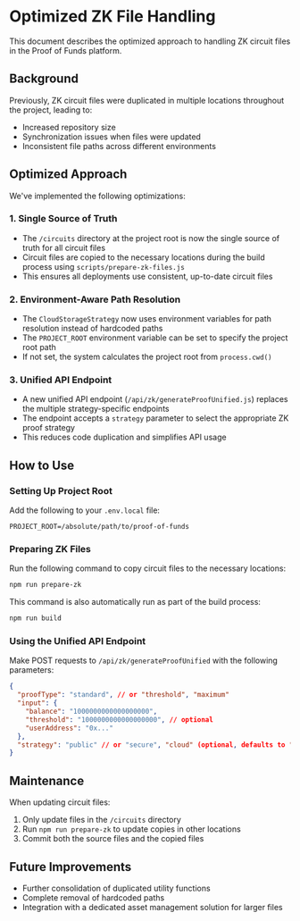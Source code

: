 # Optimized ZK File Handling

This document describes the optimized approach to handling ZK circuit files in the Proof of Funds platform.

## Background

Previously, ZK circuit files were duplicated in multiple locations throughout the project, leading to:
- Increased repository size
- Synchronization issues when files were updated
- Inconsistent file paths across different environments

## Optimized Approach

We've implemented the following optimizations:

### 1. Single Source of Truth

- The `/circuits` directory at the project root is now the single source of truth for all circuit files
- Circuit files are copied to the necessary locations during the build process using `scripts/prepare-zk-files.js`
- This ensures all deployments use consistent, up-to-date circuit files

### 2. Environment-Aware Path Resolution

- The `CloudStorageStrategy` now uses environment variables for path resolution instead of hardcoded paths
- The `PROJECT_ROOT` environment variable can be set to specify the project root path
- If not set, the system calculates the project root from `process.cwd()`

### 3. Unified API Endpoint

- A new unified API endpoint (`/api/zk/generateProofUnified.js`) replaces the multiple strategy-specific endpoints
- The endpoint accepts a `strategy` parameter to select the appropriate ZK proof strategy
- This reduces code duplication and simplifies API usage

## How to Use

### Setting Up Project Root

Add the following to your `.env.local` file:

```
PROJECT_ROOT=/absolute/path/to/proof-of-funds
```

### Preparing ZK Files

Run the following command to copy circuit files to the necessary locations:

```bash
npm run prepare-zk
```

This command is also automatically run as part of the build process:

```bash
npm run build
```

### Using the Unified API Endpoint

Make POST requests to `/api/zk/generateProofUnified` with the following parameters:

```json
{
  "proofType": "standard", // or "threshold", "maximum"
  "input": {
    "balance": "1000000000000000000",
    "threshold": "1000000000000000000", // optional
    "userAddress": "0x..."
  },
  "strategy": "public" // or "secure", "cloud" (optional, defaults to "public")
}
```

## Maintenance

When updating circuit files:

1. Only update files in the `/circuits` directory
2. Run `npm run prepare-zk` to update copies in other locations
3. Commit both the source files and the copied files

## Future Improvements

- Further consolidation of duplicated utility functions
- Complete removal of hardcoded paths
- Integration with a dedicated asset management solution for larger files